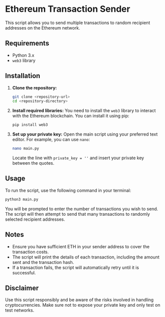 # Ethereum Transaction Sender

This script allows you to send multiple transactions to random recipient addresses on the Ethereum network.

## Requirements

- Python 3.x
- `web3` library

## Installation

1. **Clone the repository:**
   ```bash
   git clone <repository-url>
   cd <repository-directory>
   ```

2. **Install required libraries:**
   You need to install the `web3` library to interact with the Ethereum blockchain. You can install it using pip:
   ```bash
   pip install web3
   ```

3. **Set up your private key:**
   Open the main script using your preferred text editor. For example, you can use `nano`:
   ```bash
   nano main.py
   ```
   Locate the line with `private_key = ''` and insert your private key between the quotes.

## Usage

To run the script, use the following command in your terminal:
```bash
python3 main.py
```

You will be prompted to enter the number of transactions you wish to send. The script will then attempt to send that many transactions to randomly selected recipient addresses.

## Notes

- Ensure you have sufficient ETH in your sender address to cover the transaction costs.
- The script will print the details of each transaction, including the amount sent and the transaction hash.
- If a transaction fails, the script will automatically retry until it is successful.

## Disclaimer

Use this script responsibly and be aware of the risks involved in handling cryptocurrencies. Make sure not to expose your private key and only test on test networks.
